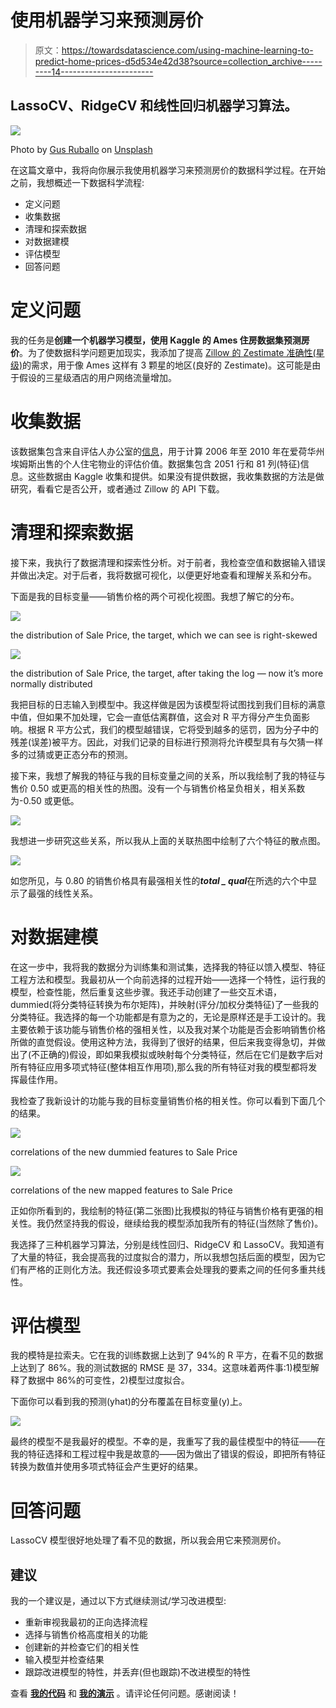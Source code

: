 # 使用机器学习来预测房价

> 原文：<https://towardsdatascience.com/using-machine-learning-to-predict-home-prices-d5d534e42d38?source=collection_archive---------14----------------------->

## LassoCV、RidgeCV 和线性回归机器学习算法。

![](img/ddf67821025ef4405700f8313bcc4082.png)

Photo by [Gus Ruballo](https://unsplash.com/@gusruballo?utm_source=medium&utm_medium=referral) on [Unsplash](https://unsplash.com?utm_source=medium&utm_medium=referral)

在这篇文章中，我将向你展示我使用机器学习来预测房价的数据科学过程。在开始之前，我想概述一下数据科学流程:

*   定义问题
*   收集数据
*   清理和探索数据
*   对数据建模
*   评估模型
*   回答问题

# 定义问题

我的任务是**创建一个机器学习模型，使用 Kaggle 的 Ames 住房数据集预测房价**。为了使数据科学问题更加现实，我添加了提高 [Zillow 的 Zestimate 准确性(星级)](https://www.zillow.com/zestimate/)的需求，用于像 Ames 这样有 3 颗星的地区(良好的 Zestimate)。这可能是由于假设的三星级酒店的用户网络流量增加。

# 收集数据

该数据集包含来自评估人办公室的[信息](http://jse.amstat.org/v19n3/decock/DataDocumentation.txt)，用于计算 2006 年至 2010 年在爱荷华州埃姆斯出售的个人住宅物业的评估价值。数据集包含 2051 行和 81 列(特征)信息。这些数据由 Kaggle 收集和提供。如果没有提供数据，我收集数据的方法是做研究，看看它是否公开，或者通过 Zillow 的 API 下载。

# 清理和探索数据

接下来，我执行了数据清理和探索性分析。对于前者，我检查空值和数据输入错误并做出决定。对于后者，我将数据可视化，以便更好地查看和理解关系和分布。

下面是我的目标变量——销售价格的两个可视化视图。我想了解它的分布。

![](img/c615a25de66fe5b1b10d727a6c084f10.png)

the distribution of Sale Price, the target, which we can see is right-skewed

![](img/84f4e3b229708167f162c27de7d2f9d5.png)

the distribution of Sale Price, the target, after taking the log — now it’s more normally distributed

我把目标的日志输入到模型中。我这样做是因为该模型将试图找到我们目标的满意中值，但如果不加处理，它会一直低估离群值，这会对 R 平方得分产生负面影响。根据 R 平方公式，我们的模型越错误，它将受到越多的惩罚，因为分子中的残差(误差)被平方。因此，对我们记录的目标进行预测将允许模型具有与欠猜一样多的过猜或更正态分布的预测。

接下来，我想了解我的特征与我的目标变量之间的关系，所以我绘制了我的特征与售价 0.50 或更高的相关性的热图。没有一个与销售价格呈负相关，相关系数为-0.50 或更低。

![](img/1c140b01c8f993d2d43f018309babd9a.png)

我想进一步研究这些关系，所以我从上面的关联热图中绘制了六个特征的散点图。

![](img/2f07f26f24a8ed74dc8f6d9879ee4741.png)

如您所见，与 0.80 的销售价格具有最强相关性的***total _ qual***在所选的六个中显示了最强的线性关系。

# 对数据建模

在这一步中，我将我的数据分为训练集和测试集，选择我的特征以馈入模型、特征工程方法和模型。我最初从一个向前选择的过程开始——选择一个特性，运行我的模型，检查性能，然后重复这些步骤。我还手动创建了一些交互术语，dummied(将分类特征转换为布尔矩阵)，并映射(评分/加权分类特征)了一些我的分类特征。我选择的每一个功能都是有意为之的，无论是原样还是手工设计的。我主要依赖于该功能与销售价格的强相关性，以及我对某个功能是否会影响销售价格所做的直觉假设。使用这种方法，我得到了很好的结果，但后来我变得急切，并做出了(不正确的)假设，即如果我模拟或映射每个分类特征，然后在它们是数字后对所有特征应用多项式特征(整体相互作用项),那么我的所有特征对我的模型都将发挥最佳作用。

我检查了我新设计的功能与我的目标变量销售价格的相关性。你可以看到下面几个的结果。

![](img/ed39112f0cfd71e26dc34f7e72a91d61.png)

correlations of the new dummied features to Sale Price

![](img/46caef9a42a47f77f4950a726812a98a.png)

correlations of the new mapped features to Sale Price

正如你所看到的，我绘制的特征(第二张图)比我模拟的特征与销售价格有更强的相关性。我仍然坚持我的假设，继续给我的模型添加我所有的特征(当然除了售价)。

我选择了三种机器学习算法，分别是线性回归、RidgeCV 和 LassoCV。我知道有了大量的特征，我会提高我的过度拟合的潜力，所以我想包括后面的模型，因为它们有严格的正则化方法。我还假设多项式要素会处理我的要素之间的任何多重共线性。

# 评估模型

我的模特是拉索夫。它在我的训练数据上达到了 94%的 R 平方，在看不见的数据上达到了 86%。我的测试数据的 RMSE 是 37，334。这意味着两件事:1)模型解释了数据中 86%的可变性，2)模型过度拟合。

下面你可以看到我的预测(yhat)的分布覆盖在目标变量(y)上。

![](img/9aa1757c832c430f67475acf5c0cf7af.png)

最终的模型不是我最好的模型。不幸的是，我重写了我的最佳模型中的特征——在我的特征选择和工程过程中我是故意的——因为做出了错误的假设，即把所有特征转换为数值并使用多项式特征会产生更好的结果。

# 回答问题

LassoCV 模型很好地处理了看不见的数据，所以我会用它来预测房价。

## 建议

我的一个建议是，通过以下方式继续测试/学习改进模型:

*   重新审视我最初的正向选择流程
*   选择与销售价格高度相关的功能
*   创建新的并检查它们的相关性
*   输入模型并检查结果
*   跟踪改进模型的特性，并丢弃(但也跟踪)不改进模型的特性

查看 [**我的代码**](https://github.com/traintestbritt/predicting_house_prices) 和 [**我的演示**](https://docs.google.com/presentation/d/18HFR4V_COfimNcqGskrFQk7IxSU8_tn7iLrRXwrEkTg/edit?usp=sharing) 。请评论任何问题。感谢阅读！
